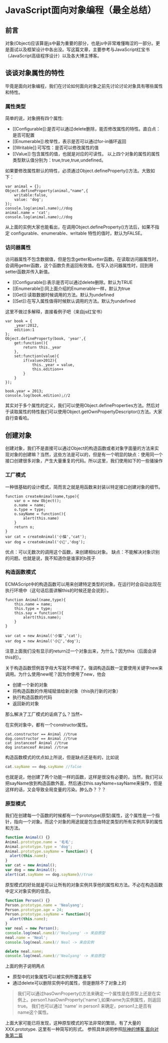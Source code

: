 # JavaScript面向对象编程（最全总结）

## 前言
对象(Object)应该算是js中最为重要的部分，也是js中非常难懂晦涩的一部分。更是面试以及框架设计中各出没。写这篇文章，主要参考与JavaScript红宝书（JavaScript高级程序设计）以及各大博主博客。

## 谈谈对象属性的特性

毕竟是面向对象编程，我们在讨论如何面向对象之前先讨论讨论对象具有哪些属性和特性。

### 属性类型

简单的说，对象拥有四个属性:
- [[Configurable]]:是否可以通过delete删除，能否修改属性的特性。直白点：是否可配置
- [[Enumerable]]:枚举性，表示是否可以通过for-in循环返回
- [[Writable]]:可写性：是否可以修改属性的值
- [[Value]]:包含属性的值，也就是对应的可读性。
以上四个对象的属性的属性类型默认值分别为：true,true,true,undefined。

如果要修改属性默认的特性，必须通过Object.defineProperty()方法。大致如下：

    var animal = {};
    Object.defineProperty(animal,"name",{
        writable:false,
        value: 'dog';
    });
    console.log(animal.name);//dog
    animal.name = 'cat';
    console.log(animal.name);//dog
    
从上面的实例大家也能看出，在调用Object.defineProperty()方法后，如果不指定 configurable、enumerable、writable 特性的值时，默认为FALSE。

### 访问器属性

访问器属性不包含数据值，但是包含getter和setter函数。在读取访问器属性时，会调用getter函数，这个函数负责返回有效值。在写入访问器属性时，回到用setter函数并传入新值。

- [[Configurable]]:表示是否可以通过delete删除。默认为TRUE
- [[Enumerable]]:同上面介绍的Enumerable一样，默认为true
- [[Get]]:读取数据时候调用的方法。默认为undefined
- [[Set]]:在写入属性值得时候默认调用的方法。默认为undefined

这里不做过多解释，直接看例子吧（来自js红宝书）

    var book = {
        _year:2012,
        edition:1
    };
    Object.defineProperty(book, 'year',{
        get:function(){
            return this._year
        },
        set:function(value){
            if(value>2012){
                this._year = value,
                this.edition++
            }
        }
    });
    
    book.year = 2013;
    console.log(book.edition);//2

其实对于多个属性的定义，我们可以使用Object.defineProperties方法。然后对于读取属性的特性我们可以使用Object.getOwnPropertyDescriptor()方法。大家自行查看哈。

## 创建对象
创建对象，我们不是直接可以通过Object的构造函数或者对象字面量的方法来实现对象的创建嘛？当然，这些方法是可以的，但是有一个明显的缺点：使用同一个接口创建很多对象，产生大量重复的代码。所以这里，我们使用如下的一些骚操作

### 工厂模式

一种很基础的设计模式，简而言之就是用函数来封装以特定接口创建对象的细节。

    function createAnimal(name,type){
        var o = new Object();
        o.name = name;
        o.type = type;
        o.sayName = function(){
            alert(this.name)
        }
        return o;
    }
    var cat = createAnimal('小猫','cat');
    var dog = createAnimal('小🐽','dog');
    
优点：可以无数次的调用这个函数，来创建相似对象。
缺点：不能解决对象识别的问题。也就是说，我不知道你是谁家的b孩子

### 构造函数模式

ECMAScript中的构造函数可以用来创建特定类型的对象。在运行时会自动出现在执行环境中（这句话后面讲解this的时候还是会说到）。

    function Animal(name,type){
        this.name = name;
        this.type = type;
        this.say = function(){
            alert(this.name);
        }
    }
    
    var cat = new Animal('小猫','cat');
    var dog = new Animal('小🐽','dog');
    
注意上面我们没有显示的return过一个对象出来，为什么？因为this（后面会讲this的）。

关于构造函数惯例首字母大写就不啰嗦了。强调构造函数一定要使用关键字new来调用。为什么使用new呢？因为你使用了new，他会

- 创建一个新的对象
- 将构造函数的作用域赋值给新对象（this执行新的对象）
- 执行构造函数的代码
- 返回新的对象

那么解决了工厂模式的诟病了么？当然~

在实例对象中，都有一个constructor属性。

    cat.constructor == Animal //true
    dog.constructor == Animal //true
    cat instanceof Animal //true
    dog instanceof Animal //true
    
构造函数模式的优点如上所说，但是缺点还是有的，比如说
```javascript
cat.sayName == dog.sayName //false
```
也就是说，他创建了两个功能一样的函数，这样是很没有必要的，当然，我们可以把sayName放到构造函数外面，然后通过this.sayName=sayName来操作，但是这样的话，又会导致全局变量的污染。肿么办？？？

### 原型模式

我们在创建每一个函数的时候都有一个prototype(原型)属性，这个属性是一个指针，指向一个对象。而这个对象的用途就是包含由特定类型的所有实例共享的属性和方法。

```javascript
function Animal() {}
Animal.prototype.name = '毛毛';
Animal.prototype.type = 'dog';
Animal.prototype.sayName = function() {
  alert(this.name);
}
var cat = new Animal();
var dog = new Animal();
alert(cat.sayName == dog.sayName)//true
```
原型模式的好处就是可以让所有的对象实例共享他的属性和方法。不必在构造函数中定义对象实例的信息。

```javascript
function Person() {}
Person.prototype.name = 'Nealyang';
Person.prototype.age = 24;
Person.prototype.sayName = function(){
  alert(this.name);
}
var neal = new Person();
console.log(neal.name)//'Nealyang' -> 来自原型
neal.name = 'Neal';
console.log(neal.name)// Neal -> 来自实例

delete neal.name;
console.log(neal.name)//'Nealyang' -> 来自原型
```
上面的例子说明两点
- 原型中的对象属性可以被实例所覆盖重写
- 通过delete可以删除实例中的属性，但是删除不了对象上的

> 我们可以通过hasOwnProperty()方法来确定一个属性是在原型上还是在实例上。person1.hasOwnProperty('name'),如果name为实例属性，则返回true。
我们也可以通过 'name' in person1 来确定，person1上是否有name这个属性。

上面大家可能已将发现，这种原型模式的写法非常的繁琐，有了大量的XXX.prototype. 这里有一种简写的形式。
参照具体说明参照[阮神的博客 面向对象第二篇](http://www.ruanyifeng.com/blog/2010/05/object-oriented_javascript_inheritance.html)



